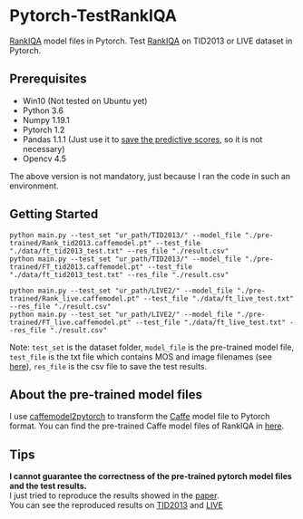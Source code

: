# Pytorch-TestRankIQA
[RankIQA](https://github.com/xialeiliu/RankIQA) model files in Pytorch. Test [RankIQA](https://github.com/xialeiliu/RankIQA) on TID2013 or LIVE dataset in Pytorch.

## Prerequisites
* Win10 (Not tested on Ubuntu yet)
* Python 3.6
* Numpy 1.19.1
* Pytorch 1.2
* Pandas 1.1.1 (Just use it to [save the predictive scores](https://github.com/YunanZhu/Pytorch-TestRankIQA/blob/main/main.py#L75), so it is not necessary)
* Opencv 4.5

The above version is not mandatory, just because I ran the code in such an environment.

## Getting Started
```
python main.py --test_set "ur_path/TID2013/" --model_file "./pre-trained/Rank_tid2013.caffemodel.pt" --test_file "./data/ft_tid2013_test.txt" --res_file "./result.csv"
python main.py --test_set "ur_path/TID2013/" --model_file "./pre-trained/FT_tid2013.caffemodel.pt" --test_file "./data/ft_tid2013_test.txt" --res_file "./result.csv"

python main.py --test_set "ur_path/LIVE2/" --model_file "./pre-trained/Rank_live.caffemodel.pt" --test_file "./data/ft_live_test.txt" --res_file "./result.csv"
python main.py --test_set "ur_path/LIVE2/" --model_file "./pre-trained/FT_live.caffemodel.pt" --test_file "./data/ft_live_test.txt" --res_file "./result.csv"
```
Note: ```test_set``` is the dataset folder, ```model_file``` is the pre-trained model file, ```test_file``` is the txt file which contains MOS and image filenames (see [here](https://github.com/xialeiliu/RankIQA/tree/master/data)), ```res_file``` is the csv file to save the test results.

## About the pre-trained model files
I use [caffemodel2pytorch](https://github.com/vadimkantorov/caffemodel2pytorch) to transform the [Caffe](http://caffe.berkeleyvision.org/) model file to Pytorch format.
You can find the pre-trained Caffe model files of RankIQA in [here](https://github.com/xialeiliu/RankIQA/tree/master/pre-trained).

## Tips
**I cannot guarantee the correctness of the pre-trained pytorch model files and the test results.**  
I just tried to reproduce the results showed in the [paper](https://openaccess.thecvf.com/content_iccv_2017/html/Liu_RankIQA_Learning_From_ICCV_2017_paper.html).  
You can see the reproduced results on [TID2013](https://github.com/YunanZhu/Pytorch-TestRankIQA/blob/main/results%20of%20RankIQA%20on%20LIVE.xlsx) and [LIVE](https://github.com/YunanZhu/Pytorch-TestRankIQA/blob/main/results%20of%20RankIQA%20on%20TID2013.xlsx)
